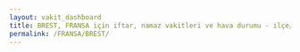 ```yaml
---
layout: vakit_dashboard
title: BREST, FRANSA için iftar, namaz vakitleri ve hava durumu - ilçe/eyalet seç
permalink: /FRANSA/BREST/
---
```


<script type="text/javascript">
  var GLOBAL_COUNTRY = 'FRANSA';
  var GLOBAL_CITY = 'BREST';
  var GLOBAL_STATE = '';
  var lat = 72;
  var lon = 21;
</script>

